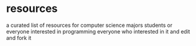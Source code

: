 # resources
a curated list of resources for computer science majors students or everyone interested in programming
everyone who interested in it and edit and fork it
